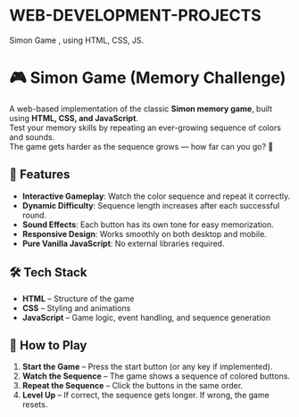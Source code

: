 # WEB-DEVELOPMENT-PROJECTS
Simon Game , using HTML, CSS, JS.

# 🎮 Simon Game (Memory Challenge)

A web-based implementation of the classic **Simon memory game**, built using **HTML, CSS, and JavaScript**.  
Test your memory skills by repeating an ever-growing sequence of colors and sounds.  
The game gets harder as the sequence grows — how far can you go? 🚀

## 📌 Features
- **Interactive Gameplay**: Watch the color sequence and repeat it correctly.
- **Dynamic Difficulty**: Sequence length increases after each successful round.
- **Sound Effects**: Each button has its own tone for easy memorization.
- **Responsive Design**: Works smoothly on both desktop and mobile.
- **Pure Vanilla JavaScript**: No external libraries required.

## 🛠️ Tech Stack
- **HTML** – Structure of the game
- **CSS** – Styling and animations
- **JavaScript** – Game logic, event handling, and sequence generation

## 🎯 How to Play
1. **Start the Game** – Press the start button (or any key if implemented).
2. **Watch the Sequence** – The game shows a sequence of colored buttons.
3. **Repeat the Sequence** – Click the buttons in the same order.
4. **Level Up** – If correct, the sequence gets longer. If wrong, the game resets.



